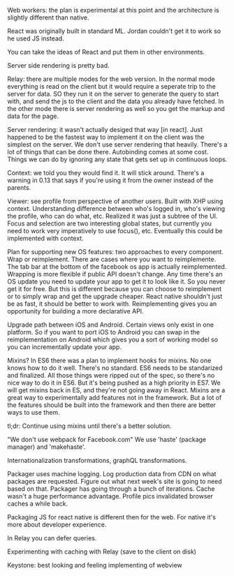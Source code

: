 Web workers: the plan is experimental at this point and the architecture is slightly different than native.

React was originally built in standard ML.  Jordan couldn't get it to work so he used JS instead.

You can take the ideas of React and put them in other environments.

Server side rendering is pretty bad.

Relay: there are multiple modes for the web version.  In the normal mode everything is read on the client but it would require a seperate trip to the server for data.  SO they run it on the server to generate the query to start with, and send the js to the client and the data you already have fetched.  In the other mode there is server rendering as well so you get the markup and data for the page.

Server rendering: it wasn't actually desiged that way [in react].  Just happened to be the fastest way to implement it on the client was the simplest on the server.  We don't use server rendering that heavily.  There's a lot of things that can be done there.  Autobinding comes at some cost.  Things we can do by ignoring any state that gets set up in continuous loops.

Context: we told you they would find it.  It will stick around.  There's a warning in 0.13 that says if you're using it from the owner instead of the parents.

Viewer: see profile from perspective of another users.  Built with XHP using context.  Understanding difference between who's logged in, who's viewing the profile, who can do what, etc.  Realized it was just a subtree of the UI.  Focus and selection are two interesting global states, but currently you need to work very imperatively to use focus(), etc.  Eventually this could be implemented with context.

Plan for supporting new OS features: two approaches to every component.  Wrap or reimplement.  There are cases where you want to reimplemente.  The tab bar at the bottom of the facebook os app is actually reimplemented.  Wrapping is more flexible if public API doesn't change.  Any time there's an OS update you need to update your app to get it to look like it.  So you never get it for free.  But this is different because you can choose to reimplement or to simply wrap and get the upgrade cheaper.  React native shouldn't just be as fast, it should be better to work with.  Reimplementing gives you an opportunity for building a more declarative API.

Upgrade path between iOS and Android.   Certain views only exist in one platform.  So if you want to port iOS to Android you can swap in the reimplementation on Android which gives you a sort of working model so you can incrementally update your app.

Mixins?  In ES6 there was a plan to implement hooks for mixins.  No one knows how to do it well.  There's no standard.  ES6 needs to be standarized and finalized.  All those things were ripped out of the spec, so there's no nice way to do it in ES6.  But it's being pushed as a high priority in ES7.  We will get mixins back in ES, and they're not going away in React.  Mixins are a great way to experimentally add features not in the framework.  But a lot of the features should be built into the framework and then there are better ways to use them.

tl;dr: Continue using mixins until there's a better solution.

"We don't use webpack for Facebook.com"  We use 'haste' (package manager) and 'makehaste'.

Internationalization transformations, graphQL transformations.

Packager uses machine logging.  Log production data from CDN on what packages are requested.  Figure out what next week's site is going to need based on that.  Packager has going through a bunch of iterations.  Cache wasn't a huge performance advantage.  Profile pics invalidated browser caches a while back.

Packaging JS for react native is different then for the web.  For native it's more about developer experience.

In Relay you can defer queries.

Experimenting with caching with Relay (save to the client on disk)

Keystone: best looking and feeling implementing of webview



